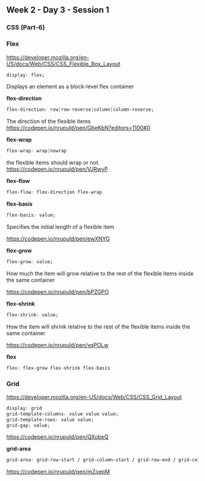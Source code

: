 ## Week 2 - Day 3 - Session 1

### CSS (Part-6)

### Flex

https://developer.mozilla.org/en-US/docs/Web/CSS/CSS_Flexible_Box_Layout

```css
display: flex;
```

Displays an element as a block-level flex container



**flex-direction**

```css
flex-direction: row|row-reverse|column|column-reverse;
```

The direction of the flexible items  
https://codepen.io/nrupuld/pen/GbeKbN?editors=1100#0



**flex-wrap**

```css
flex-wrap: wrap|nowrap
```

 the flexible items should wrap or not.  
https://codepen.io/nrupuld/pen/VJRwyP



**flex-flow**

```css
flex-flow: flex-direction flex-wrap
```



**flex-basis**

```css
flex-basis: value;
```

Specifies the initial length of a flexible item

https://codepen.io/nrupuld/pen/ewXNYG



**flex-grow**

```css
flex-grow: value;
```

How much the item will grow relative to the rest of the flexible items inside the same container

https://codepen.io/nrupuld/pen/bPZGPO



**flex-shrink**

```css
flex-shrink: value;
```

How the item will shrink relative to the rest of the flexible items inside the same container

https://codepen.io/nrupuld/pen/vqPOLw



**flex**

```css
flex: flex-grow flex-shrink flex-basis
```



### Grid

https://developer.mozilla.org/en-US/docs/Web/CSS/CSS_Grid_Layout

```css
display: grid
grid-template-columns: value value value;
grid-template-rows: value value;
grid-gap: value;
```

https://codepen.io/nrupuld/pen/QXobeQ

**grid-area**

```css
grid-area: grid-row-start / grid-column-start / grid-row-end / grid-column-end 
```

https://codepen.io/nrupuld/pen/mZoepM